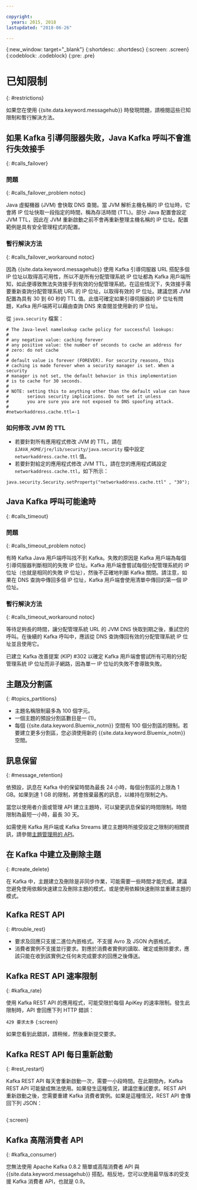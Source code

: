 ```yaml
---

copyright:
  years: 2015, 2018
lastupdated: "2018-06-26"

---
```


{:new_window: target="_blank"}
{:shortdesc: .shortdesc}
{:screen: .screen}
{:codeblock: .codeblock}
{:pre: .pre}


# 已知限制
{: #restrictions}

如果您在使用 {{site.data.keyword.messagehub}} 時發現問題，請檢閱這些已知限制和暫行解決方法。 


## 如果 Kafka 引導伺服器失敗，Java Kafka 呼叫不會進行失效接手
{: #calls_failover}

### 問題
{: #calls_failover_problem notoc}

Java 虛擬機器 (JVM) 會快取 DNS 查閱。當 JVM 解析主機名稱的 IP 位址時，它會將 IP 位址快取一段指定的時間，稱為存活時間 (TTL)。部分 Java 配置會設定 JVM TTL，因此在 JVM 重新啟動之前不會再重新整理主機名稱的 IP 位址。配置範例是具有安全管理程式的配置。

### 暫行解決方法
{: #calls_failover_workaround notoc}

因為 {{site.data.keyword.messagehub}} 使用 Kafka 引導伺服器 URL 搭配多個 IP 位址以取得高可用性，所以不是所有分配管理系統 IP 位址都為 Kafka 用戶端所知，如此便導致無法失效接手到有效的分配管理系統。在這些情況下，失效接手需要重新查詢分配管理系統 URL 的 IP 位址，以取得有效的 IP 位址。建議您將 JVM 配置為具有 30 到 60 秒的 TTL 值。此值可確定如果引導伺服器的 IP 位址有問題，Kafka 用戶端將可以藉由查詢 DNS 來查閱並使用新的 IP 位址。

從 <code>java.security</code> 檔案： 

```
# The Java-level namelookup cache policy for successful lookups:
#
# any negative value: caching forever
# any positive value: the number of seconds to cache an address for
# zero: do not cache
#
# default value is forever (FOREVER). For security reasons, this
# caching is made forever when a security manager is set. When a security
# manager is not set, the default behavior in this implementation
# is to cache for 30 seconds.
#
# NOTE: setting this to anything other than the default value can have
#       serious security implications. Do not set it unless
#       you are sure you are not exposed to DNS spoofing attack.
#
#networkaddress.cache.ttl=-1
```

### 如何修改 JVM 的 TTL
* 若要針對所有應用程式修改 JVM 的 TTL，請在 <code><var class="keyword varname">$JAVA_HOME</var>/jre/lib/security/java.security</code> 檔中設定 <code>networkaddress.cache.ttl</code> 值。
* 若要針對給定的應用程式修改 JVM TTL，請在您的應用程式碼設定 <code>networkaddress.cache.ttl</code>，如下所示：
```
java.security.Security.setProperty("networkaddress.cache.ttl" , "30");
```

## Java Kafka 呼叫可能逾時
{: #calls_timeout}

### 問題
{: #calls_timeout_problem notoc}

有時 Kafka Java 用戶端呼叫找不到 Kafka。失敗的原因是 Kafka 用戶端為每個引導伺服器判斷相同的失敗 IP 位址。Kafka 用戶端會嘗試每個分配管理系統的 IP 位址（也就是相同的失敗 IP 位址），然後不正確地判斷 Kafka 關閉。請注意，如果在 DNS 查詢中傳回多個 IP 位址，Kafka 用戶端會使用清單中傳回的第一個 IP 位址。

### 暫行解決方法
{: #calls_timeout_workaround notoc}

等待足夠長的時間，讓分配管理系統 URL 的 JVM DNS 快取到期之後，重試您的呼叫。在後續的 Kafka 呼叫中，應該從 DNS 查詢傳回有效的分配管理系統 IP 位址並且使用它。 

已建立 Kafka 改善提案 (KIP) #302 以確定 Kafka 用戶端會嘗試所有可用的分配管理系統 IP 位址而非子網路，因為單一 IP 位址的失敗不會導致失敗。


## 主題及分割區
{: #topics_partitions}

*  主題名稱限制最多為 100 個字元。
*  一個主題的預設分割區數目是一 (1)。
*  每個 {{site.data.keyword.Bluemix_notm}} 空間有 100 個分割區的限制。若要建立更多分割區，您必須使用新的 {{site.data.keyword.Bluemix_notm}} 空間。

## 訊息保留
{: #message_retention}

依預設，訊息在 Kafka 中的保留時間為最長 24 小時，每個分割區的上限為 1 GB。如果到達 1 GB 的限制，將會捨棄最舊的訊息，以維持在限制之內。

當您以使用者介面或管理 API 建立主題時，可以變更訊息保留的時間限制。時間限制為最短一小時，最長 30 天。

如需使用 Kafka 用戶端或 Kafka Streams 建立主題時所接受設定之限制的相關資訊，請參閱[主題管理用的 API](/docs/services/EventStreams/eventstreams104.html)。

## 在 Kafka 中建立及刪除主題
{: #create_delete}

在 Kafka 中，主題建立及刪除是非同步作業，可能需要一些時間才能完成。建議您避免使用依賴快速建立及刪除主題的模式，或是使用依賴快速刪除並重建主題的模式。

## Kafka REST API
{: #trouble_rest}

*  要求及回應只支援二進位內嵌格式。不支援 Avro 及 JSON 內嵌格式。
*  消費者實例不支援並行要求。對應於消費者實例的讀取、確定或刪除要求，應該只能在收到該實例之任何未完成要求的回應之後傳送。

## Kafka REST API 速率限制
{: #kafka_rate}

使用 Kafka REST API 的應用程式，可能受限於每個 ApiKey 的速率限制。發生此限制時，API 會回應下列 HTTP 錯誤：

<code>429 要求太多</code>
{:screen}

如果您看到此錯誤，請稍候，然後重新提交要求。

<!--12/04/18 - Karen: same info duplicated at messagehub108 -->
## Kafka REST API 每日重新啟動
{: #rest_restart}

Kafka REST API 每天會重新啟動一次，需要一小段時間。在此期間內，Kafka REST API 可能變成無法使用。如果發生這種情況，建議您重試要求。REST API 重新啟動之後，您需要重建 Kafka 消費者實例。如果是這種情況，REST API 會傳回下列 JSON：

```'{"error_code":40403,"message":"Consumer instance not found."}'
```
{:screen}

## Kafka 高階消費者 API
{: #kafka_consumer}

您無法使用 Apache Kafka 0.8.2 簡單或高階消費者 API 與 {{site.data.keyword.messagehub}} 搭配。相反地，您可以使用最早版本的受支援 Kafka 消費者 API，也就是 0.9。

